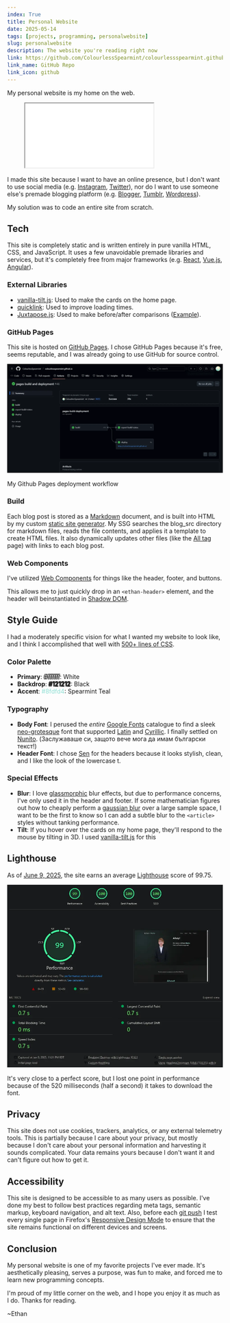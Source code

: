 ```yaml
---
index: True
title: Personal Website
date: 2025-05-14
tags: [projects, programming, personalwebsite]
slug: personalwebsite
description: The website you're reading right now
link: https://github.com/ColourlessSpearmint/colourlessspearmint.github.io
link_name: GitHub Repo
link_icon: github
---
```


My personal website is my home on the web.

<figure>
    <iframe class="homepage" src="../../index.html" loading="lazy" scrolling="no" style="pointer-events: none;"></iframe>
</figure>

I made this site because I want to have an online presence, but I don't want to use social media (e.g. [Instagram](https://www.instagram.com/), [Twitter](https://twitter.com/)), nor do I want to use someone else's premade blogging platform (e.g. [Blogger](https://www.blogger.com), [Tumblr](https://www.tumblr.com/), [Wordpress](https://wordpress.com/)).

My solution was to code an entire site from scratch.

## Tech

This site is completely static and is written entirely in pure vanilla HTML, CSS, and JavaScript. It uses a few unavoidable premade libraries and services, but it's completely free from major frameworks (e.g. [React](https://react.dev/), [Vue.js](https://vuejs.org/), [Angular](https://angular.io/)).

### External Libraries

- [vanilla-tilt.js](https://micku7zu.github.io/vanilla-tilt.js/): Used to make the cards on the home page.
- [quicklink](https://github.com/GoogleChromeLabs/quicklink): Used to improve loading times.
- [Juxtapose.js](https://github.com/NUKnightLab/juxtapose): Used to make before/after comparisons ([Example](/projects/colourlesstransformer)).

### GitHub Pages

This site is hosted on [GitHub Pages](https://pages.github.com/). I chose GitHub Pages because it's free, seems reputable, and I was already going to use GitHub for source control.

![A screenshot of my Github Pages dashboard](../../images/ghpages.webp)

My Github Pages deployment workflow

### Build

Each blog post is stored as a [Markdown](https://en.wikipedia.org/wiki/Markdown) document, and is built into HTML by my custom [static site generator](https://en.wikipedia.org/wiki/Static_site_generator). My SSG searches the blog_src directory for markdown files, reads the file contents, and applies it a template to create HTML files. It also dynamically updates other files (like the [All tag](https://colourlessspearmint.github.io/blog/all) page) with links to each blog post.

### Web Components

I've utilized [Web Components](https://developer.mozilla.org/en-US/docs/Web/API/Web_components) for things like the header, footer, and buttons.

This allows me to just quickly drop in an `<ethan-header>` element, and the header will beinstantiated in [Shadow DOM](https://developer.mozilla.org/en-US/docs/Web/API/Web_components/Using_shadow_DOM).

## Style Guide

I had a moderately specific vision for what I wanted my website to look like, and I think I accomplished that well with [500+ lines of CSS](https://github.com/ColourlessSpearmint/colourlessspearmint.github.io/blob/main/common.css).

### Color Palette

- **Primary**: <span style="color: #ffffff; text-shadow: -1px -1px 0 #000000, 1px -1px 0 #000000, -1px 1px 0 #000000, 1px 1px 0 #000000;">#ffffff</span>: White
- **Backdrop**: <span style="color: #121212; text-shadow: -1px -1px 0 #3c3c3c, 1px -1px 0 #3c3c3c, -1px 1px 0 #3c3c3c, 1px 1px 0 #3c3c3c;">#121212</span>: Black
- **Accent**: <span style="color: #8fdfd4;">#8fdfd4</span>: Spearmint Teal

### Typography

- **Body Font**: I perused the *entire* [Google Fonts](https://fonts.google.com/) catalogue to find a sleek [neo-grotesque](https://fonts.google.com/knowledge/glossary/grotesque_neo_grotesque) font that supported [Latin](https://en.wikipedia.org/wiki/Latin_script) and [Cyrillic](https://en.wikipedia.org/wiki/Cyrillic_script). I finally settled on [Nunito](https://fonts.google.com/specimen/Nunito). (Заслужаваше си, защото вече мога да имам български текст!)
- **Header Font**: I chose [Sen](https://fonts.google.com/specimen/Sen) for the headers because it looks stylish, clean, and I like the look of the lowercase t.

### Special Effects

- **Blur**: I love [glassmorphic](https://css.glass/) blur effects, but due to performance concerns, I've only used it in the header and footer. If some mathematician figures out how to cheaply perform a [gaussian blur](https://en.wikipedia.org/wiki/Gaussian_blur) over a large sample space, I want to be the first to know so I can add a subtle blur to the `<article>` styles without tanking performance.
- **Tilt**: If you hover over the cards on my home page, they'll respond to the mouse by tilting in 3D. I used [vanilla-tilt.js](https://micku7zu.github.io/vanilla-tilt.js/) for this 

## Lighthouse

As of [June 9, 2025](https://pagespeed.web.dev/analysis/https-colourlessspearmint-github-io/uxk33xj1o8?form_factor=desktop), the site earns an average [Lighthouse](https://developer.chrome.com/docs/lighthouse) score of 99.75.

![A Lighthouse analytic page showing 99 performance, 100 accessibility, 100 best practices, 100 SEO](../../images/lighthouse.webp)

It's very close to a perfect score, but I lost one point in performance because of the 520 milliseconds (half a second) it takes to download the font.

## Privacy

This site does not use cookies, trackers, analytics, or any external telemetry tools. This is partially because I care about your privacy, but mostly because I don't care about your personal information and harvesting it sounds complicated. Your data remains yours because I don't want it and can't figure out how to get it.

## Accessibility

This site is designed to be accessible to as many users as possible. I've done my best to follow best practices regarding meta tags, semantic markup, keyboard navigation, and alt text. Also, before each [git push](https://git-scm.com/docs/git-push) I test every single page in Firefox's [Responsive Design Mode](https://firefox-source-docs.mozilla.org/devtools-user/responsive_design_mode/) to ensure that the site remains functional on different devices and screens.

## Conclusion

My personal website is one of my favorite projects I've ever made. It's aesthetically pleasing, serves a purpose, was fun to make, and forced me to learn new programming concepts.

I'm proud of my little corner on the web, and I hope you enjoy it as much as I do. Thanks for reading.

~Ethan
